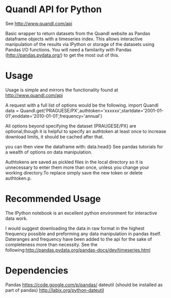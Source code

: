 Quandl API for Python
=========
See http://www.quandl.com/api

Basic wrapper to return datasets from the Quandl website as Pandas dataframe objects with a timeseries index.
This allows interactive manipulation of the results via IPython or storage of the datasets using Pandas I/O functions.
You will need a familarity with Pandas (http://pandas.pydata.org/) to get the most out of this.

Usage
=====
Usage is simple and mirrors the functionality found at http://www.quandl.com/api

A request with a full list of options would be the following.
import Quandl
data = Quandl.get('PRAGUESE/PX',authtoken='xxxxxx',startdate='2001-01-01',enddate='2010-01-01',frequency='annual')

All options beyond specifying the dataset (PRAUGESE/PX) are optional,though it is helpful to specify an authtoken at 
least once to increase download limits, it should be cached after that.

you can then view the dataframe with:
data.head()
See pandas tutorials for a wealth of options on data manipulation.

Authtokens are saved as pickled files in the local directory so it is unnecessary to enter them more than once,
unless you change your working directory.To replace simply save the new token or delete authtoken.p.

Recommended Usage
================
The IPython notebook is an excellent python environment for interactive data work.

I would suggest downloading the data in raw format in the highest frequency possible and preforming any data manipulation
in pandas itself. Dateranges and frequency have  been added to the api for the sake of completeness more than necessity.
See the following:http://pandas.pydata.org/pandas-docs/dev/timeseries.html


Dependencies
============
Pandas https://code.google.com/p/pandas/
dateutil (should be installed as part of pandas) http://labix.org/python-dateutil
